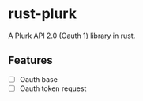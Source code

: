 # rust-plurk

A Plurk API 2.0 (Oauth 1) library in rust.

## Features

- [ ] Oauth base
- [ ] Oauth token request

